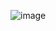 ![image](https://github.com/Jogoce18/Crud-Angular-Spring-/assets/80592317/38601cdc-8a9f-4209-8c11-692d26139373)

